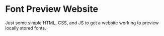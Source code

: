 # Font Preview Website
Just some simple HTML, CSS, and JS to get a website working to preview locally stored fonts.
